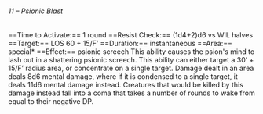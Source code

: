 ###### 11 – Psionic Blast
==Time to Activate:== 1 round
==Resist Check:== (1d4+2)d6 vs WIL halves
==Target:== LOS 60 + 15/F’
==Duration:== instantaneous
==Area:== special*
==Effect:== psionic screech
This ability causes the psion's mind to lash out in a shattering psionic screech. This ability can either target a 30’ + 15/F’ radius area, or concentrate on a single target. Damage dealt in an area deals 8d6 mental damage, where if it is condensed to a single target, it deals 11d6 mental damage instead. Creatures that would be killed by this damage instead fall into a coma that takes a number of rounds to wake from equal to their negative DP.
